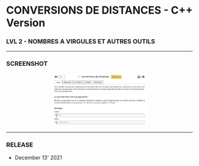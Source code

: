 # CONVERSIONS DE DISTANCES - C++ Version
### LVL 2 - NOMBRES A VIRGULES ET AUTRES OUTILS

---
### **SCREENSHOT**

<div align="center">
    <img
        src="https://github.com/Ayckinn/CPP/blob/main/FRANCE_IOI/LEVEL_02/1_Nombres_a_virgules/02_conversions_distances/todo.png"
        alt="DEMO"
        style="width:50%">
</div>

---
### **RELEASE**

- December 13' 2021